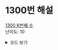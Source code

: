 # 1300번 해설

[1300 K번째 수](https://www.acmicpc.net/problem/1300)<br>
난이도: 10

<details>
    <summary>코드 보기</summary>
```python
n,k = map(int,[*open(0)])
start = 1
end = k

while start <= end:
    mid = (start+end)//2
    cnt = sum([min(mid//i, n) for i in range(1,n+1)])
    if cnt >= k:
        answer = mid
        end = mid-1
    else:
        start = mid+1
print(answer)
```
</details>

**(모든 인덱스는 1부터 시작한다)**<br>
배열B의 k번째 수 구하기<br>
구해야 하는 것: n 이하인 수의 개수가 k 이상일 때의 n의 최솟값<br>
n은 1 이상 k 이하의 수 이므로 이분 탐색 알고리즘을 이용한다.

`start = 1`, `end = k` 일때 `mid = (start+end)//2`로 잡는다.<br>
이때 mid 이하인 수의 개수는 코드의 12번째 줄을 통해 구한다.<br>
> (만약 `N = 10`이고 20이하의 수의 개수를 찾을때)<br>
> 10*10에서 20 이하의 수는<br>
> 1\*1 ~ 1\*10 (10개)<br>
> 2\*1 ~ 2\*10 (10개)<br>
> 3\*1 ~ 3\*6 (6개)<br>
> ...<br>
> 10\*1 ~ 10\*2 (2개)<br>
> 이렇게 존재할텐데 이는<br>
> `20//1`: 10개 (단, N을 초과할 수 없다.)<br>
> `20//2`: 10개 (마찬가지)<br>
> `20//3`: 6개<br>
> ....<br>
> `20//10`: 2개<br>
> 따라서 위 코드에서 `min(mid//i, n)` 이런식으로 표현하는 것이다.<br>
만약 `cnt`가 `k` 이상이라면 `answer`에 `mid`값을 할당,<br>
`n`은 `mid`보다 작아야하므로 `end`를 `mid-1`값으로 줄여주고,<br>
만약 `cnt`가 `k` 미만이라면 `n`은 `mid`보다 커야하므로<br>
`start`를 `mid+1`값으로 늘려준다.<br>

while문이 끝나면 `answer`값을 `print`해준다.<br>